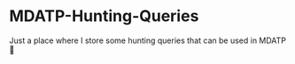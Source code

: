 # MDATP-Hunting-Queries

Just a place where I store some hunting queries that can be used in MDATP 👋

